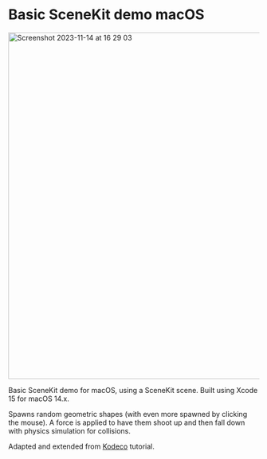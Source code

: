 # Basic SceneKit demo macOS

<img width="697" alt="Screenshot 2023-11-14 at 16 29 03" src="https://github.com/stpe/scenekit-demo-macos/assets/152802/bfeab389-b2a8-4c13-8353-cc4669009874">

Basic SceneKit demo for macOS, using a SceneKit scene. Built using Xcode 15 for macOS 14.x.

Spawns random geometric shapes (with even more spawned by clicking the mouse). A force is applied to have them shoot up and then fall down with physics simulation for collisions.

Adapted and extended from [Kodeco](https://www.kodeco.com/1261-scene-kit-tutorial-with-swift-part-1-getting-started) tutorial.
